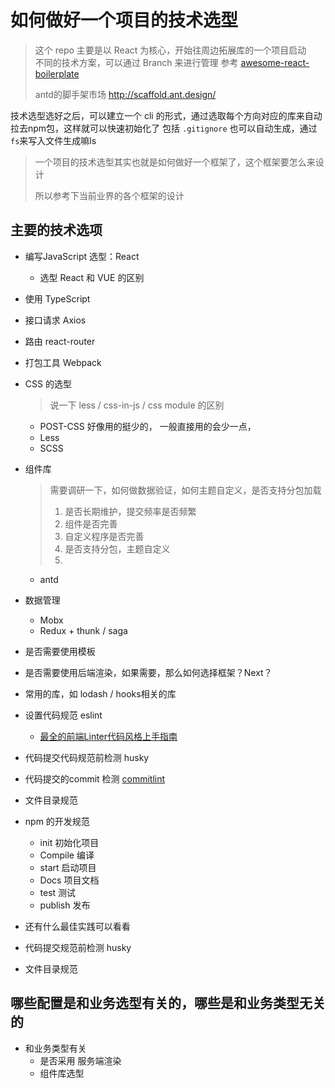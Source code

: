 # 如何做好一个项目的技术选型

> 这个 repo 主要是以 React 为核心，开始往周边拓展库的一个项目启动\
> 不同的技术方案，可以通过 Branch 来进行管理
> 参考 [awesome-react-boilerplate](https://linghucong.js.org/awesome-react-boilerplate/) 
>
> antd的脚手架市场  http://scaffold.ant.design/

技术选型选好之后，可以建立一个 cli 的形式，通过选取每个方向对应的库来自动拉去npm包，这样就可以快速初始化了
包括 `.gitignore` 也可以自动生成，通过`fs`来写入文件生成嘛ls

> 一个项目的技术选型其实也就是如何做好一个框架了，这个框架要怎么来设计
>
> 所以参考下当前业界的各个框架的设计

## 主要的技术选项
- 编写JavaScript 选型：React

    - 选型 React 和 VUE 的区别

- 使用 TypeScript

- 接口请求 Axios

- 路由 react-router  

- 打包工具 Webpack 

- CSS 的选型

  > 说一下 less / css-in-js / css module 的区别

  - POST-CSS 好像用的挺少的，
    一般直接用的会少一点，
  - Less
  - SCSS
  
- 组件库 
  >需要调研一下，如何做数据验证，如何主题自定义，是否支持分包加载
  > 1. 是否长期维护，提交频率是否频繁
  > 2. 组件是否完善
  > 3. 自定义程序是否完善
  > 4. 是否支持分包，主题自定义
  > 5. 
  - antd 
  
- 数据管理
    - Mobx 
    - Redux + thunk / saga
    
- 是否需要使用模板

- 是否需要使用后端渲染，如果需要，那么如何选择框架？Next？

- 常用的库，如 lodash / hooks相关的库  

- 设置代码规范 eslint

    - [最全的前端Linter代码风格上手指南](https://github.com/haixiangyan/linter-guide)

- 代码提交代码规范前检测 husky

- 代码提交的commit 检测 [commitlint](https://github.com/conventional-changelog/commitlint)

- 文件目录规范

- npm 的开发规范

    - init 初始化项目
    - Compile 编译
    - start 启动项目
    - Docs 项目文档
    - test 测试
    - publish 发布

- 还有什么最佳实践可以看看

- 代码提交规范前检测 husky

- 文件目录规范



## 哪些配置是和业务选型有关的，哪些是和业务类型无关的

- 和业务类型有关
  - 是否采用 服务端渲染
  - 组件库选型
